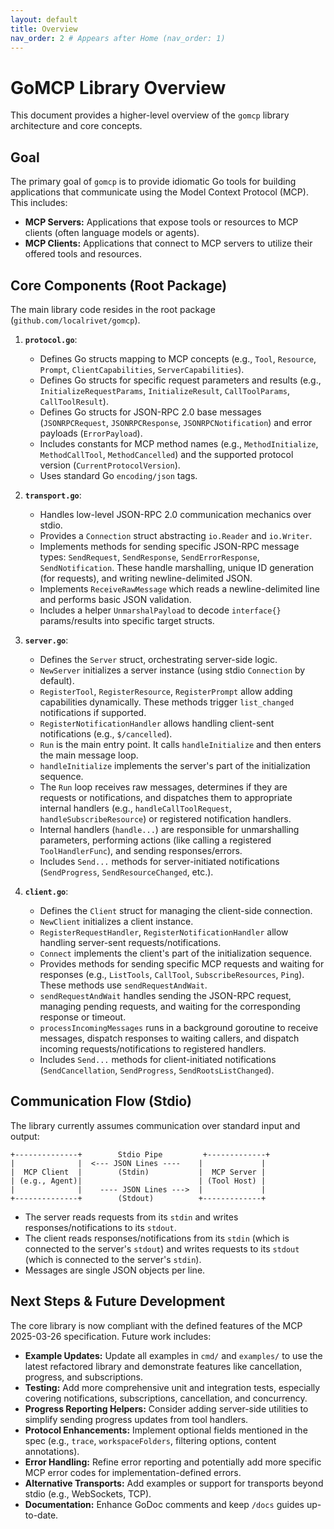 ```yaml
---
layout: default
title: Overview
nav_order: 2 # Appears after Home (nav_order: 1)
---
```


# GoMCP Library Overview

This document provides a higher-level overview of the `gomcp` library architecture and core concepts.

## Goal

The primary goal of `gomcp` is to provide idiomatic Go tools for building applications that communicate using the Model Context Protocol (MCP). This includes:

- **MCP Servers:** Applications that expose tools or resources to MCP clients (often language models or agents).
- **MCP Clients:** Applications that connect to MCP servers to utilize their offered tools and resources.

## Core Components (Root Package)

The main library code resides in the root package (`github.com/localrivet/gomcp`).

1.  **`protocol.go`**:

    - Defines Go structs mapping to MCP concepts (e.g., `Tool`, `Resource`, `Prompt`, `ClientCapabilities`, `ServerCapabilities`).
    - Defines Go structs for specific request parameters and results (e.g., `InitializeRequestParams`, `InitializeResult`, `CallToolParams`, `CallToolResult`).
    - Defines Go structs for JSON-RPC 2.0 base messages (`JSONRPCRequest`, `JSONRPCResponse`, `JSONRPCNotification`) and error payloads (`ErrorPayload`).
    - Includes constants for MCP method names (e.g., `MethodInitialize`, `MethodCallTool`, `MethodCancelled`) and the supported protocol version (`CurrentProtocolVersion`).
    - Uses standard Go `encoding/json` tags.

2.  **`transport.go`**:

    - Handles low-level JSON-RPC 2.0 communication mechanics over stdio.
    - Provides a `Connection` struct abstracting `io.Reader` and `io.Writer`.
    - Implements methods for sending specific JSON-RPC message types: `SendRequest`, `SendResponse`, `SendErrorResponse`, `SendNotification`. These handle marshalling, unique ID generation (for requests), and writing newline-delimited JSON.
    - Implements `ReceiveRawMessage` which reads a newline-delimited line and performs basic JSON validation.
    - Includes a helper `UnmarshalPayload` to decode `interface{}` params/results into specific target structs.

3.  **`server.go`**:

    - Defines the `Server` struct, orchestrating server-side logic.
    - `NewServer` initializes a server instance (using stdio `Connection` by default).
    - `RegisterTool`, `RegisterResource`, `RegisterPrompt` allow adding capabilities dynamically. These methods trigger `list_changed` notifications if supported.
    - `RegisterNotificationHandler` allows handling client-sent notifications (e.g., `$/cancelled`).
    - `Run` is the main entry point. It calls `handleInitialize` and then enters the main message loop.
    - `handleInitialize` implements the server's part of the initialization sequence.
    - The `Run` loop receives raw messages, determines if they are requests or notifications, and dispatches them to appropriate internal handlers (e.g., `handleCallToolRequest`, `handleSubscribeResource`) or registered notification handlers.
    - Internal handlers (`handle...`) are responsible for unmarshalling parameters, performing actions (like calling a registered `ToolHandlerFunc`), and sending responses/errors.
    - Includes `Send...` methods for server-initiated notifications (`SendProgress`, `SendResourceChanged`, etc.).

4.  **`client.go`**:
    - Defines the `Client` struct for managing the client-side connection.
    - `NewClient` initializes a client instance.
    - `RegisterRequestHandler`, `RegisterNotificationHandler` allow handling server-sent requests/notifications.
    - `Connect` implements the client's part of the initialization sequence.
    - Provides methods for sending specific MCP requests and waiting for responses (e.g., `ListTools`, `CallTool`, `SubscribeResources`, `Ping`). These methods use `sendRequestAndWait`.
    - `sendRequestAndWait` handles sending the JSON-RPC request, managing pending requests, and waiting for the corresponding response or timeout.
    - `processIncomingMessages` runs in a background goroutine to receive messages, dispatch responses to waiting callers, and dispatch incoming requests/notifications to registered handlers.
    - Includes `Send...` methods for client-initiated notifications (`SendCancellation`, `SendProgress`, `SendRootsListChanged`).

## Communication Flow (Stdio)

The library currently assumes communication over standard input and output:

```
+--------------+        Stdio Pipe         +-------------+
|              |  <--- JSON Lines ----    |             |
|  MCP Client  |        (Stdin)           |  MCP Server |
| (e.g., Agent)|                          | (Tool Host) |
|              |    ---- JSON Lines --->  |             |
+--------------+        (Stdout)          +-------------+
```

- The server reads requests from its `stdin` and writes responses/notifications to its `stdout`.
- The client reads responses/notifications from its `stdin` (which is connected to the server's `stdout`) and writes requests to its `stdout` (which is connected to the server's `stdin`).
- Messages are single JSON objects per line.

## Next Steps & Future Development

The core library is now compliant with the defined features of the MCP 2025-03-26 specification. Future work includes:

- **Example Updates:** Update all examples in `cmd/` and `examples/` to use the latest refactored library and demonstrate features like cancellation, progress, and subscriptions.
- **Testing:** Add more comprehensive unit and integration tests, especially covering notifications, subscriptions, cancellation, and concurrency.
- **Progress Reporting Helpers:** Consider adding server-side utilities to simplify sending progress updates from tool handlers.
- **Protocol Enhancements:** Implement optional fields mentioned in the spec (e.g., `trace`, `workspaceFolders`, filtering options, content annotations).
- **Error Handling:** Refine error reporting and potentially add more specific MCP error codes for implementation-defined errors.
- **Alternative Transports:** Add examples or support for transports beyond stdio (e.g., WebSockets, TCP).
- **Documentation:** Enhance GoDoc comments and keep `/docs` guides up-to-date.
